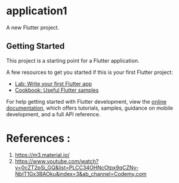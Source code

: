 # application1

A new Flutter project.

## Getting Started

This project is a starting point for a Flutter application.

A few resources to get you started if this is your first Flutter project:

- [Lab: Write your first Flutter app](https://docs.flutter.dev/get-started/codelab)
- [Cookbook: Useful Flutter samples](https://docs.flutter.dev/cookbook)

For help getting started with Flutter development, view the
[online documentation](https://docs.flutter.dev/), which offers tutorials,
samples, guidance on mobile development, and a full API reference.

# References : 
1. https://m3.material.io/
2. https://www.youtube.com/watch?v=0cZT2pSi_GQ&list=PLCC34OHNcOtpx9qCZNv-NbIT1Gx3BAOku&index=3&ab_channel=Codemy.com
